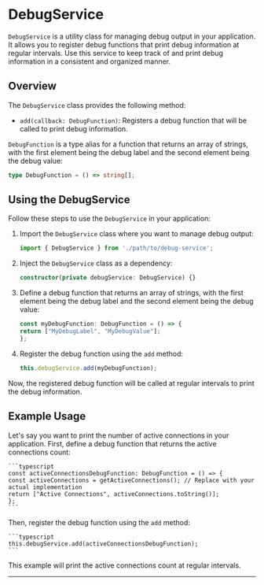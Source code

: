 # DebugService

`DebugService` is a utility class for managing debug output in your application. It allows you to register debug functions that print debug information at regular intervals. Use this service to keep track of and print debug information in a consistent and organized manner.

## Overview

The `DebugService` class provides the following method:

- `add(callback: DebugFunction)`: Registers a debug function that will be called to print debug information.

`DebugFunction` is a type alias for a function that returns an array of strings, with the first element being the debug label and the second element being the debug value:

```typescript
type DebugFunction = () => string[];
```

## Using the DebugService

Follow these steps to use the `DebugService` in your application:

1. Import the `DebugService` class where you want to manage debug output:

	```typescript
	import { DebugService } from './path/to/debug-service';
	```

2. Inject the `DebugService` class as a dependency:

	```typescript
	constructor(private debugService: DebugService) {}
	```

3. Define a debug function that returns an array of strings, with the first element being the debug label and the second element being the debug value:

	```typescript
	const myDebugFunction: DebugFunction = () => {
	return ["MyDebugLabel", "MyDebugValue"];
	};
	```

4. Register the debug function using the `add` method:

	```typescript
	this.debugService.add(myDebugFunction);
	```

Now, the registered debug function will be called at regular intervals to print the debug information.

## Example Usage

Let's say you want to print the number of active connections in your application. First, define a debug function that returns the active connections count:

	```typescript
	const activeConnectionsDebugFunction: DebugFunction = () => {
	const activeConnections = getActiveConnections(); // Replace with your actual implementation
	return ["Active Connections", activeConnections.toString()];
	};
	```

Then, register the debug function using the `add` method:

	```typescript
	this.debugService.add(activeConnectionsDebugFunction);
	```

This example will print the active connections count at regular intervals.

---
